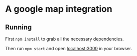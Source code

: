 # A google map integration


## Running

First `npm install` to grab all the necessary dependencies.

Then run `npm start` and open <localhost:3000> in your browser.

